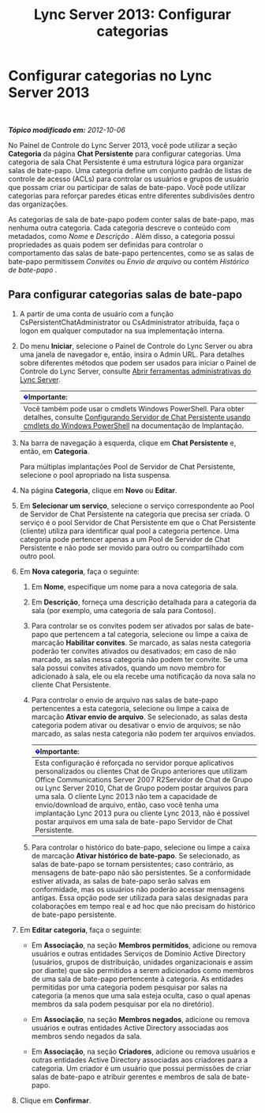 ﻿---
title: 'Lync Server 2013: Configurar categorias'
TOCTitle: Configurar categorias
ms:assetid: 4547f514-f0c0-404d-890f-092ddeeac852
ms:mtpsurl: https://technet.microsoft.com/pt-br/library/JJ204859(v=OCS.15)
ms:contentKeyID: 49306554
ms.date: 05/19/2016
mtps_version: v=OCS.15
ms.translationtype: HT
---

# Configurar categorias no Lync Server 2013

 

_**Tópico modificado em:** 2012-10-06_

No Painel de Controle do Lync Server 2013, você pode utilizar a seção **Categoria** da página **Chat Persistente** para configurar categorias. Uma categoria de sala Chat Persistente é uma estrutura lógica para organizar salas de bate-papo. Uma categoria define um conjunto padrão de listas de controle de acesso (ACLs) para controlar os usuários e grupos de usuário que possam criar ou participar de salas de bate-papo. Você pode utilizar categorias para reforçar paredes éticas entre diferentes subdivisões dentro das organizações.

As categorias de sala de bate-papo podem conter salas de bate-papo, mas nenhuma outra categoria. Cada categoria descreve o conteúdo com metadados, como *Nome* e *Descrição* . Além disso, a categoria possui propriedades as quais podem ser definidas para controlar o comportamento das salas de bate-papo pertencentes, como se as salas de bate-papo permitissem *Convites* ou *Envio de arquivo* ou contém *Histórico de bate-papo* .

## Para configurar categorias salas de bate-papo

1.  A partir de uma conta de usuário com a função CsPersistentChatAdministrator ou CsAdministrator atribuída, faça o logon em qualquer computador na sua implementação interna.

2.  Do menu **Iniciar**, selecione o Painel de Controle do Lync Server ou abra uma janela de navegador e, então, insira o Admin URL. Para detalhes sobre diferentes métodos que podem ser usados para iniciar o Painel de Controle do Lync Server, consulte [Abrir ferramentas administrativas do Lync Server](lync-server-2013-open-lync-server-administrative-tools.md).
    
    <table>
    <thead>
    <tr class="header">
    <th><img src="images/Gg425939.important(OCS.15).gif" title="important" alt="important" />Importante:</th>
    </tr>
    </thead>
    <tbody>
    <tr class="odd">
    <td>Você também pode usar o cmdlets Windows PowerShell. Para obter detalhes, consulte <a href="configuring-persistent-chat-server-by-using-windows-powershell-cmdlets.md">Configurando Servidor de Chat Persistente usando cmdlets do Windows PowerShell</a> na documentação de Implantação.</td>
    </tr>
    </tbody>
    </table>


3.  Na barra de navegação à esquerda, clique em **Chat Persistente** e, então, em **Categoria**.
    
    Para múltiplas implantações Pool de Servidor de Chat Persistente, selecione o pool apropriado na lista suspensa.

4.  Na página **Categoria**, clique em **Novo** ou **Editar**.

5.  Em **Selecionar um serviço**, selecione o serviço correspondente ao Pool de Servidor de Chat Persistente na categoria que precisa ser criada. O serviço é o pool Servidor de Chat Persistente em que o Chat Persistente (cliente) utiliza para identificar qual pool a categoria pertence. Uma categoria pode pertencer apenas a um Pool de Servidor de Chat Persistente e não pode ser movido para outro ou compartilhado com outro pool.

6.  Em **Nova categoria**, faça o seguinte:
    
    1.  Em **Nome**, especifique um nome para a nova categoria de sala.
    
    2.  Em **Descrição**, forneça uma descrição detalhada para a categoria da sala (por exemplo, uma categoria de sala para Contoso).
    
    3.  Para controlar se os convites podem ser ativados por salas de bate-papo que pertencem a tal categoria, selecione ou limpe a caixa de marcação **Habilitar convites**. Se marcado, as salas nesta categoria poderão ter convites ativados ou desativados; em caso de não marcado, as salas nessa categoria não podem ter convite. Se uma sala possui convites ativados, quando um novo membro for adicionado à sala, ele ou ela recebe uma notificação da nova sala no cliente Chat Persistente.
    
    4.  Para controlar o envio de arquivo nas salas de bate-papo pertencentes a esta categoria, selecione ou limpe a caixa de marcação **Ativar envio de arquivo**. Se selecionado, as salas desta categoria podem ativar ou desativar o envio de arquivos; se não marcado, as salas nesta categoria não podem ter arquivos enviados.
        
        <table>
        <thead>
        <tr class="header">
        <th><img src="images/Gg425939.important(OCS.15).gif" title="important" alt="important" />Importante:</th>
        </tr>
        </thead>
        <tbody>
        <tr class="odd">
        <td>Esta configuração é reforçada no servidor porque aplicativos personalizados ou clientes Chat de Grupo anteriores que utilizam Office Communications Server 2007 R2Servidor de Chat de Grupo ou Lync Server 2010, Chat de Grupo podem postar arquivos para uma sala. O cliente Lync 2013 não tem a capacidade de envio/download de arquivo, então, caso você tenha uma implantação Lync 2013 pura ou cliente Lync 2013, não é possível postar arquivos em uma sala de bate-papo Servidor de Chat Persistente.</td>
        </tr>
        </tbody>
        </table>
    
    5.  Para controlar o histórico do bate-papo, selecione ou limpe a caixa de marcação **Ativar histórico de bate-papo**. Se selecionado, as salas de bate-papo se tornam persistentes; caso contrário, as mensagens de bate-papo não são persistentes. Se a conformidade estiver ativada, as salas de bate-papo serão salvas em conformidade, mas os usuários não poderão acessar mensagens antigas. Essa opção pode ser utilizada para salas designadas para colaborações em tempo real e ad hoc que não precisam do histórico de bate-papo persistente.

7.  Em **Editar categoria**, faça o seguinte:
    
      - Em **Associação**, na seção **Membros permitidos**, adicione ou remova usuários e outras entidades Serviços de Domínio Active Directory (usuários, grupos de distribuição, unidades organizacionais e assim por diante) que são permitidos a serem adicionados como membros de uma sala de bate-papo pertencente à categoria. As entidades permitidas por uma categoria podem pesquisar por salas na categoria (a menos que uma sala esteja oculta, caso o qual apenas membros da sala podem pesquisar por ela no diretório).
    
      - Em **Associação**, na seção **Membros negados**, adicione ou remova usuários e outras entidades Active Directory associadas aos membros sendo negados da sala.
    
      - Em **Associação**, na seção **Criadores**, adicione ou remova usuários e outras entidades Active Directory associadas aos criadores para a categoria. Um criador é um usuário que possui permissões de criar salas de bate-papo e atribuir gerentes e membros de sala de bate-papo.

8.  Clique em **Confirmar**.

